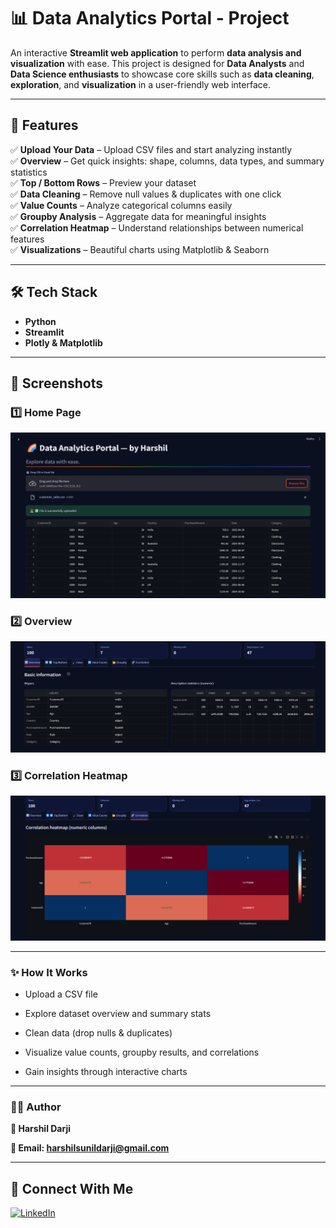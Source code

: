 # 📊 Data Analytics Portal - Project

An interactive **Streamlit web application** to perform **data analysis and visualization** with ease. This project is designed for **Data Analysts** and **Data Science enthusiasts** to showcase core skills such as **data cleaning**, **exploration**, and **visualization** in a user-friendly web interface.

---

## 🌟 Features

✅ **Upload Your Data** – Upload CSV files and start analyzing instantly  
✅ **Overview** – Get quick insights: shape, columns, data types, and summary statistics  
✅ **Top / Bottom Rows** – Preview your dataset  
✅ **Data Cleaning** – Remove null values & duplicates with one click  
✅ **Value Counts** – Analyze categorical columns easily  
✅ **Groupby Analysis** – Aggregate data for meaningful insights  
✅ **Correlation Heatmap** – Understand relationships between numerical features  
✅ **Visualizations** – Beautiful charts using Matplotlib & Seaborn  

---

## 🛠 Tech Stack

- **Python** 
- **Streamlit** 
- **Plotly & Matplotlib** 

---

## 📸 Screenshots

### 1️⃣ **Home Page**
![Home Page](homepage.png)

### 2️⃣ **Overview**
![Overview](overview.png)

### 3️⃣ **Correlation Heatmap**
![Heatmap](correlation.png)

---

### ✨ How It Works

- Upload a CSV file

- Explore dataset overview and summary stats

- Clean data (drop nulls & duplicates)

- Visualize value counts, groupby results, and correlations

- Gain insights through interactive charts

---

### 🧑‍💻 Author

**👤 Harshil Darji**

**📧 Email: harshilsunildarji@gmail.com**

--- 

## 🔗 Connect With Me
[![LinkedIn](https://img.shields.io/badge/LinkedIn-Profile-blue?logo=linkedin)](https://www.linkedin.com/in/harshil-darji-6b3a54353)
